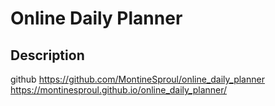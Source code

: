 # Online Daily Planner

## Description






github 
https://github.com/MontineSproul/online_daily_planner
https://montinesproul.github.io/online_daily_planner/
